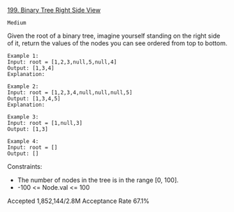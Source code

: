 [199. Binary Tree Right Side View](https://leetcode.com/problems/binary-tree-right-side-view)

`Medium`

Given the root of a binary tree, imagine yourself standing on the right side of it, return the values of the nodes you can see ordered from top to bottom.

```
Example 1:
Input: root = [1,2,3,null,5,null,4]
Output: [1,3,4]
Explanation:

Example 2:
Input: root = [1,2,3,4,null,null,null,5]
Output: [1,3,4,5]
Explanation:

Example 3:
Input: root = [1,null,3]
Output: [1,3]

Example 4:
Input: root = []
Output: []
```

Constraints:

- The number of nodes in the tree is in the range [0, 100].
- -100 <= Node.val <= 100

Accepted
1,852,144/2.8M
Acceptance Rate
67.1%